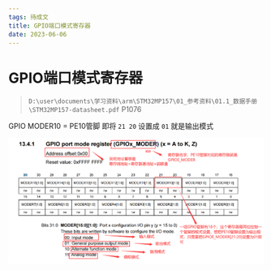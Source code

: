 ```yaml
---
tags: 待成文
title: GPIO端口模式寄存器
date: 2023-06-06
---
```

# GPIO端口模式寄存器

>`D:\user\documents\学习资料\arm\STM32MP157\01_参考资料\01.1_数据手册\STM32MP157-datasheet.pdf`  P1076

GPIO MODER10 = PE10管脚
即将 `21 20` 设置成 `01` 就是输出模式

![](assets/20230606135531888.png)